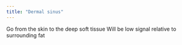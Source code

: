```yaml
---
title: "Dermal sinus"
---
```

Go from the skin to the deep soft tissue
Will be low signal relative to surrounding fat

